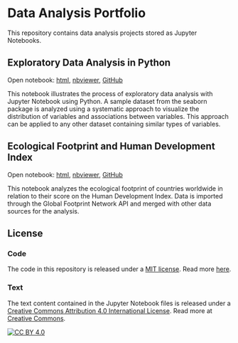 # Data Analysis Portfolio
This repository contains data analysis projects stored as Jupyter Notebooks.

## Exploratory Data Analysis in Python
Open notebook: [html][html_EDA], [nbviewer][nbviewer_EDA], [GitHub][GitHub_EDA]

This notebook illustrates the process of exploratory data analysis with Jupyter Notebook using Python. A sample dataset from the seaborn package is analyzed using a systematic approach to visualize the distribution of variables and associations between variables. This approach can be applied to any other dataset containing similar types of variables.

[html_EDA]: https://rawcdn.githack.com/patrickwfitzgerald/portfolio/d92e4531efc650ed4d23de52326c4ebf9c1a511e/exploratory-data-analysis-python/html%20file/Exploratory%20Data%20Analysis%20in%20Python.html
[nbviewer_EDA]: https://nbviewer.jupyter.org/github/patrickwfitzgerald/portfolio/blob/main/exploratory-data-analysis-python/Exploratory%20Data%20Analysis%20in%20Python.ipynb
[GitHub_EDA]: https://github.com/patrickwfitzgerald/portfolio/blob/main/exploratory-data-analysis-python/Exploratory%20Data%20Analysis%20in%20Python.ipynb

## Ecological Footprint and Human Development Index
Open notebook: [html][html_EF], [nbviewer][nbviewer_EF], [GitHub][GitHub_EF]

This notebook analyzes the ecological footprint of countries worldwide in relation to their score on the Human Development Index. Data is imported through the Global Footprint Network API and merged with other data sources for the analysis.

[html_EF]: https://rawcdn.githack.com/patrickwfitzgerald/portfolio/f2cb1bd869a1ebe711494d1e715a71600633dcb4/ecological-footprint-countries/html%20file/Ecological%20Footprint%20and%20Human%20Development%20Index%202016.html
[nbviewer_EF]: https://nbviewer.jupyter.org/github/patrickwfitzgerald/portfolio/blob/f2cb1bd869a1ebe711494d1e715a71600633dcb4/ecological-footprint-countries/Ecological%20Footprint%20and%20Human%20Development%20Index.ipynb
[GitHub_EF]: https://github.com/patrickwfitzgerald/portfolio/blob/main/ecological-footprint-countries/Ecological%20Footprint%20and%20Human%20Development%20Index.ipynb


## License

### Code
The code in this repository is released under a [MIT license](LICENSE-CODE). Read more [here](https://choosealicense.com/licenses/mit/).

### Text
The text content contained in the Jupyter Notebook files is released under a [Creative Commons Attribution 4.0 International License](LICENSE-TEXT.txt). Read more at [Creative Commons][cc-by].

[![CC BY 4.0][cc-by-image]][cc-by]

[cc-by]: http://creativecommons.org/licenses/by/4.0/
[cc-by-image]: https://i.creativecommons.org/l/by/4.0/88x31.png
